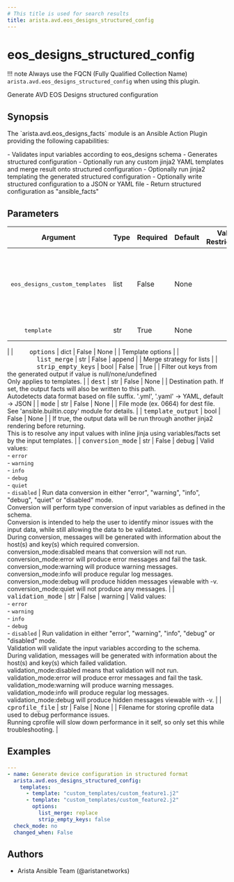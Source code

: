 ```yaml
---
# This title is used for search results
title: arista.avd.eos_designs_structured_config
---
```

<!--
  ~ Copyright (c) 2023-2024 Arista Networks, Inc.
  ~ Use of this source code is governed by the Apache License 2.0
  ~ that can be found in the LICENSE file.
  -->

# eos_designs_structured_config

!!! note
    Always use the FQCN (Fully Qualified Collection Name) `arista.avd.eos_designs_structured_config` when using this plugin.

Generate AVD EOS Designs structured configuration

## Synopsis

The \`arista.avd.eos\_designs\_facts\` module is an Ansible Action Plugin providing the following capabilities\:

\- Validates input variables according to eos\_designs schema
\- Generates structured configuration
\- Optionally run any custom jinja2 YAML templates and merge result onto structured configuration
\- Optionally run jinja2 templating the generated structured configuration
\- Optionally write structured configuration to a JSON or YAML file
\- Return structured configuration as \"ansible\_facts\"

## Parameters

| Argument | Type | Required | Default | Value Restrictions | Description |
| -------- | ---- | -------- | ------- | ------------------ | ----------- |
| <samp>eos_designs_custom_templates</samp> | list | False | None |  | List of dicts for Jinja2 templates to be run after generating the structured configuration |
| <samp>&nbsp;&nbsp;&nbsp;&nbsp;template</samp> | str | True | None |  | Template file.
 |
| <samp>&nbsp;&nbsp;&nbsp;&nbsp;options</samp> | dict | False | None |  | Template options |
| <samp>&nbsp;&nbsp;&nbsp;&nbsp;&nbsp;&nbsp;&nbsp;&nbsp;list_merge</samp> | str | False | append |  | Merge strategy for lists |
| <samp>&nbsp;&nbsp;&nbsp;&nbsp;&nbsp;&nbsp;&nbsp;&nbsp;strip_empty_keys</samp> | bool | False | True |  | Filter out keys from the generated output if value is null/none/undefined<br>Only applies to templates. |
| <samp>dest</samp> | str | False | None |  | Destination path. If set, the output facts will also be written to this path.<br>Autodetects data format based on file suffix. \'.yml\', \'.yaml\' \-\> YAML, default \-\> JSON |
| <samp>mode</samp> | str | False | None |  | File mode \(ex. 0664\) for dest file. See \'ansible.builtin.copy\' module for details. |
| <samp>template_output</samp> | bool | False | None |  | If true, the output data will be run through another jinja2 rendering before returning.<br>This is to resolve any input values with inline jinja using variables/facts set by the input templates. |
| <samp>conversion_mode</samp> | str | False | debug | Valid values:<br>- <code>error</code><br>- <code>warning</code><br>- <code>info</code><br>- <code>debug</code><br>- <code>quiet</code><br>- <code>disabled</code> | Run data conversion in either \"error\", \"warning\", \"info\", \"debug\", \"quiet\" or \"disabled\" mode.<br>Conversion will perform type conversion of input variables as defined in the schema.<br>Conversion is intended to help the user to identify minor issues with the input data, while still allowing the data to be validated.<br>During conversion, messages will be generated with information about the host\(s\) and key\(s\) which required conversion.<br>conversion\_mode\:disabled means that conversion will not run.<br>conversion\_mode\:error will produce error messages and fail the task.<br>conversion\_mode\:warning will produce warning messages.<br>conversion\_mode\:info will produce regular log messages.<br>conversion\_mode\:debug will produce hidden messages viewable with \-v.<br>conversion\_mode\:quiet will not produce any messages. |
| <samp>validation_mode</samp> | str | False | warning | Valid values:<br>- <code>error</code><br>- <code>warning</code><br>- <code>info</code><br>- <code>debug</code><br>- <code>disabled</code> | Run validation in either \"error\", \"warning\", \"info\", \"debug\" or \"disabled\" mode.<br>Validation will validate the input variables according to the schema.<br>During validation, messages will be generated with information about the host\(s\) and key\(s\) which failed validation.<br>validation\_mode\:disabled means that validation will not run.<br>validation\_mode\:error will produce error messages and fail the task.<br>validation\_mode\:warning will produce warning messages.<br>validation\_mode\:info will produce regular log messages.<br>validation\_mode\:debug will produce hidden messages viewable with \-v. |
| <samp>cprofile_file</samp> | str | False | None |  | Filename for storing cprofile data used to debug performance issues.<br>Running cprofile will slow down performance in it self, so only set this while troubleshooting. |

## Examples

```yaml
---
- name: Generate device configuration in structured format
  arista.avd.eos_designs_structured_config:
    templates:
      - template: "custom_templates/custom_feature1.j2"
      - template: "custom_templates/custom_feature2.j2"
        options:
          list_merge: replace
          strip_empty_keys: false
  check_mode: no
  changed_when: False
```

## Authors

- Arista Ansible Team (@aristanetworks)
